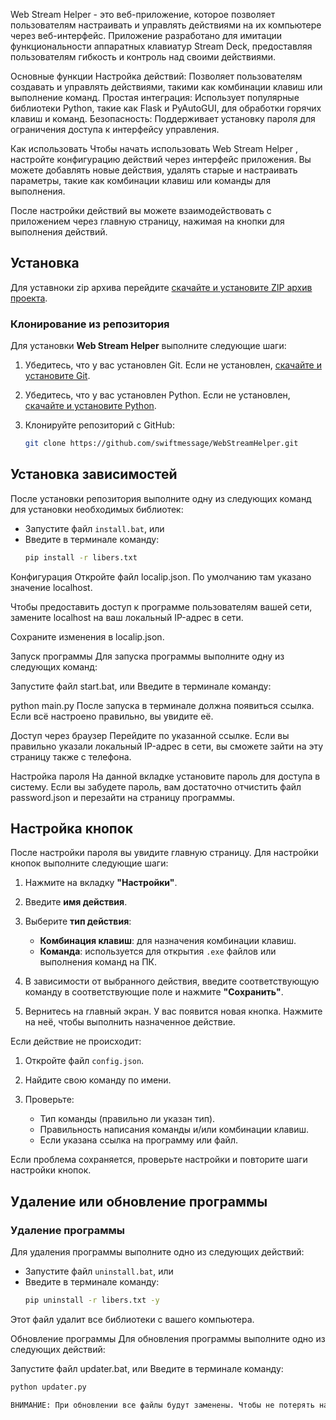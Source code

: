 Web Stream Helper - это веб-приложение, которое позволяет пользователям настраивать и управлять действиями на их компьютере через веб-интерфейс. Приложение разработано для имитации функциональности аппаратных клавиатур Stream Deck, предоставляя пользователям гибкость и контроль над своими действиями.

Основные функции
Настройка действий: Позволяет пользователям создавать и управлять действиями, такими как комбинации клавиш или выполнение команд.
Простая интеграция: Использует популярные библиотеки Python, такие как Flask и PyAutoGUI, для обработки горячих клавиш и команд.
Безопасность: Поддерживает установку пароля для ограничения доступа к интерфейсу управления.

Как использовать
Чтобы начать использовать Web Stream Helper , настройте конфигурацию действий через интерфейс приложения. Вы можете добавлять новые действия, удалять старые и настраивать параметры, такие как комбинации клавиш или команды для выполнения.

После настройки действий вы можете взаимодействовать с приложением через главную страницу, нажимая на кнопки для выполнения действий.

## Установка
Для уставноки zip архива перейдите [скачайте и установите ZIP архив проекта](https://github.com/swiftmessage/WebStreamHelper/releases/tag/WebStreamHelper).
### Клонирование из репозитория

Для установки **Web Stream Helper** выполните следующие шаги:

1. Убедитесь, что у вас установлен Git. Если не установлен, [скачайте и установите Git](https://git-scm.com/downloads).
2. Убедитесь, что у вас установлен Python. Если не установлен, [скачайте и установите Python](https://www.python.org/).

3. Клонируйте репозиторий с GitHub:

   ```bash
   git clone https://github.com/swiftmessage/WebStreamHelper.git


## Установка зависимостей

После установки репозитория выполните одну из следующих команд для установки необходимых библиотек:

- Запустите файл `install.bat`, или
- Введите в терминале команду:
  ```bash
  pip install -r libers.txt
Конфигурация
Откройте файл localip.json. По умолчанию там указано значение localhost.

Чтобы предоставить доступ к программе пользователям вашей сети, замените localhost на ваш локальный IP-адрес в сети.

Сохраните изменения в localip.json.

Запуск программы
Для запуска программы выполните одну из следующих команд:

Запустите файл start.bat, или
Введите в терминале команду:
  
python main.py
После запуска в терминале должна появиться ссылка. Если всё настроено правильно, вы увидите её.

Доступ через браузер
Перейдите по указанной ссылке. Если вы правильно указали локальный IP-адрес в сети, вы сможете зайти на эту страницу также с телефона.

Настройка пароля
На данной вкладке установите пароль для доступа в систему. Если вы забудете пароль, вам достаточно отчистить файл password.json и перезайти на страницу программы.

## Настройка кнопок

После настройки пароля вы увидите главную страницу. Для настройки кнопок выполните следующие шаги:

1. Нажмите на вкладку **"Настройки"**.

2. Введите **имя действия**.

3. Выберите **тип действия**:
   - **Комбинация клавиш**: для назначения комбинации клавиш.
   - **Команда**: используется для открытия `.exe` файлов или выполнения команд на ПК.

4. В зависимости от выбранного действия, введите соответствующую команду в соответствующие  поле и нажмите **"Сохранить"**.

5. Вернитесь на главный экран. У вас появится новая кнопка. Нажмите на неё, чтобы выполнить назначенное действие.

Если действие не происходит:

1. Откройте файл `config.json`.

2. Найдите свою команду по имени.

3. Проверьте:
   - Тип команды (правильно ли указан тип).
   - Правильность написания команды и/или комбинации клавиш.
   - Если указана ссылка на программу или файл.

Если проблема сохраняется, проверьте настройки и повторите шаги настройки кнопок.

## Удаление или обновление программы

### Удаление программы

Для удаления программы выполните одно из следующих действий:

- Запустите файл `uninstall.bat`, или
- Введите в терминале команду:
  ```bash
  pip uninstall -r libers.txt -y
Этот файл удалит все библиотеки с вашего компьютера.

Обновление программы
Для обновления программы выполните одно из следующих действий:

Запустите файл updater.bat, или
Введите в терминале команду:
  ```bash
python updater.py

ВНИМАНИЕ: При обновлении все файлы будут заменены. Чтобы не потерять настройки программы, сделайте резервные копии файлов с расширением .json перед обновлением.
